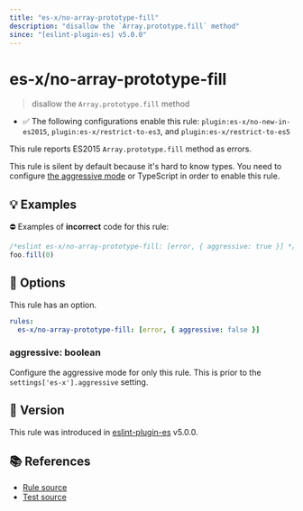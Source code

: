 ```yaml
---
title: "es-x/no-array-prototype-fill"
description: "disallow the `Array.prototype.fill` method"
since: "[eslint-plugin-es] v5.0.0"
---
```


# es-x/no-array-prototype-fill
> disallow the `Array.prototype.fill` method

- ✅ The following configurations enable this rule: `plugin:es-x/no-new-in-es2015`, `plugin:es-x/restrict-to-es3`, and `plugin:es-x/restrict-to-es5`

This rule reports ES2015 `Array.prototype.fill` method as errors.

This rule is silent by default because it's hard to know types. You need to configure [the aggressive mode](../#the-aggressive-mode) or TypeScript in order to enable this rule.

## 💡 Examples

⛔ Examples of **incorrect** code for this rule:

<eslint-playground type="bad">

```js
/*eslint es-x/no-array-prototype-fill: [error, { aggressive: true }] */
foo.fill(0)
```

</eslint-playground>

## 🔧 Options

This rule has an option.

```yml
rules:
  es-x/no-array-prototype-fill: [error, { aggressive: false }]
```

### aggressive: boolean

Configure the aggressive mode for only this rule.
This is prior to the `settings['es-x'].aggressive` setting.

## 🚀 Version

This rule was introduced in [eslint-plugin-es] v5.0.0.

[eslint-plugin-es]: https://github.com/mysticatea/eslint-plugin-es

## 📚 References

- [Rule source](https://github.com/ota-meshi/eslint-plugin-es-x/blob/master/lib/rules/no-array-prototype-fill.js)
- [Test source](https://github.com/ota-meshi/eslint-plugin-es-x/blob/master/tests/lib/rules/no-array-prototype-fill.js)
